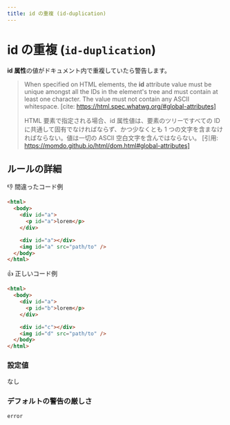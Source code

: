 ```yaml
---
title: id の重複 (id-duplication)
---
```


# id の重複 (`id-duplication`)

**id 属性**の値がドキュメント内で重複していたら警告します。

> When specified on HTML elements, the **id** attribute value must be unique amongst all the IDs in the element's tree and must contain at least one character. The value must not contain any ASCII whitespace.
> [cite: https://html.spec.whatwg.org/#global-attributes]
>
> HTML 要素で指定される場合、id 属性値は、要素のツリーですべての ID に共通して固有でなければならず、かつ少なくとも 1 つの文字を含まなければならない。値は一切の ASCII 空白文字を含んではならない。
> [引用: https://momdo.github.io/html/dom.html#global-attributes]

## ルールの詳細

👎 間違ったコード例

```html
<html>
  <body>
    <div id="a">
      <p id="a">lorem</p>
    </div>

    <div id="a"></div>
    <img id="a" src="path/to" />
  </body>
</html>
```

👍 正しいコード例

```html
<html>
  <body>
    <div id="a">
      <p id="b">lorem</p>
    </div>

    <div id="c"></div>
    <img id="d" src="path/to" />
  </body>
</html>
```

### 設定値

なし

### デフォルトの警告の厳しさ

`error`

